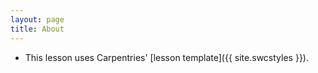```yaml
---
layout: page
title: About
---
```


- This lesson uses Carpentries' [lesson template]({{ site.swcstyles }}).

<!-- {% include carpentries.html %} -->
